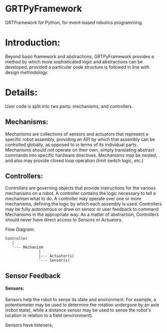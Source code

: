 GRTPyFramework
==============

GRTFramework for Python, for event-based robotics programming.

Introduction:
=============

Beyond basic framework and abstractions, GRTPyFramework provides a method by which more sophisticated logic and
abstractions can be developed, provided a particular code structure is followed in line with design methodology.

Details:
========

User code is split into two parts: mechanisms, and controllers.

Mechanisms:
-----------

Mechanisms are collections of sensors and actuators that represent a specific robot assembly, providing an API by which
that assembly can be controlled globally, as opposed to in terms of its individual parts. Mechanisms should not operate
on their own, simply translating abstract commands into specific hardware directives. Mechanisms may be nested, and also
may provide closed loop operation (limit switch logic, etc.)

Controllers:
------------

Controllers are governing objects that provide instructions for the various mechanisms on a robot. A controller contains
the logic necessary to tell a mechanism what to do. A controller may operate over one or more mechanisms,
defining the logic by which each assembly is used. Controllers may be fully autonomous or draw on sensor or user
feedback to command Mechanisms in the appropriate way. As a matter of abstraction, Controllers should never have direct
access to Sensors or Actuators.

Flow Diagram:

    Controller
       |
       '--- Mechanism
                   |
                   |--- Actuator(s)
                   '--- Sensor(s)

Sensor Feedback
---------------

#### Sensors:

Sensors help the robot to sense its state and environment. For example, a potentiometer may be used to determine the
rotation undergone by an axle (robot state), while a distance sensor may be used to sense the robot's location in
relation to a field (environment).

Sensors have listeners;